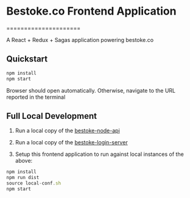# Bestoke.co Frontend Application

=====================

A React + Redux + Sagas application powering bestoke.co

## Quickstart

```js
npm install
npm start
```

Browser should open automatically. Otherwise, navigate to the URL reported in the terminal

## Full Local Development

1. Run a local copy of the [bestoke-node-api](https://github.com/bestoke/bestoke-node-api)

2. Run a local copy of the [bestoke-login-server](https://github.com/bestoke/bestoke-login-server)

3. Setup this frontend application to run against local instances of the above:

```js
npm install
npm run dist
source local-conf.sh
npm start
```
